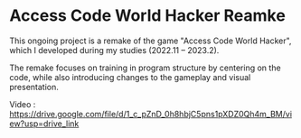 # Access Code World Hacker Reamke

This ongoing project is a remake of the game "Access Code World Hacker", which I developed during my studies (2022.11 – 2023.2).

The remake focuses on training in program structure by centering on the code, while also introducing changes to the gameplay and visual presentation.

Video : https://drive.google.com/file/d/1_c_pZnD_0h8hbjC5pns1pXDZ0Qh4m_BM/view?usp=drive_link
